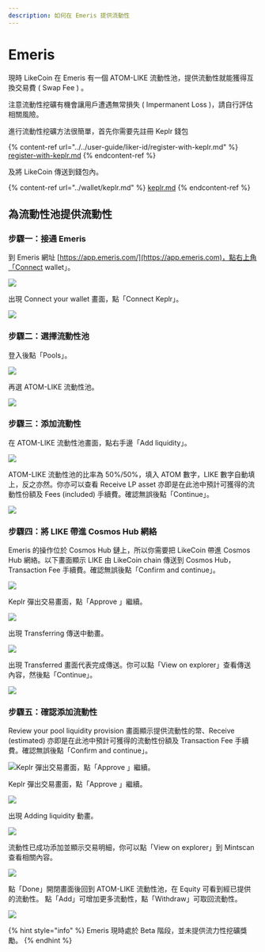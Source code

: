 ```yaml
---
description: 如何在 Emeris 提供流動性
---
```


# Emeris

現時 LikeCoin 在 Emeris 有一個 ATOM-LIKE 流動性池，提供流動性就能獲得互換交易費 ( Swap Fee ) 。

注意流動性挖礦有機會讓用戶遭遇無常損失 ( Impermanent Loss )，請自行評估相關風險。

進行流動性挖礦方法很簡單，首先你需要先註冊 Keplr 錢包

{% content-ref url="../../user-guide/liker-id/register-with-keplr.md" %}
[register-with-keplr.md](../../user-guide/liker-id/register-with-keplr.md)
{% endcontent-ref %}

及將 LikeCoin 傳送到錢包內。

{% content-ref url="../wallet/keplr.md" %}
[keplr.md](../wallet/keplr.md)
{% endcontent-ref %}

## 為流動性池提供流動性

### 步驟一：接通 Emeris

到 Emeris 網址 [https://app.emeris.com/](https://app.emeris.com)，點右上角「Connect wallet」。

![](<../../.gitbook/assets/Emeris LP 01.png>)

出現 Connect your wallet 畫面，點「Connect Keplr」。

![](<../../.gitbook/assets/Emeris LP 02.png>)

### 步驟二：選擇流動性池

登入後點「Pools」。

![](<../../.gitbook/assets/Emeris LP 03.png>)

再選 ATOM-LIKE 流動性池。

![](<../../.gitbook/assets/Emeris LP 04.png>)

### 步驟三：添加流動性

在 ATOM-LIKE 流動性池畫面，點右手邊「Add liquidity」。

![](<../../.gitbook/assets/Emeris LP 05.png>)

ATOM-LIKE 流動性池的比率為 50%/50%，填入 ATOM 數字，LIKE 數字自動填上，反之亦然。你亦可以查看 Receive LP asset 亦即是在此池中預計可獲得的流動性份額及 Fees (included) 手續費。確認無誤後點「Continue」。

![](<../../.gitbook/assets/Emeris LP 06.png>)

### 步驟四：將 LIKE 帶進 Cosmos Hub 網絡

Emeris 的操作位於 Cosmos Hub 鏈上，所以你需要把 LikeCoin 帶進 Cosmos Hub 網絡。以下畫面顯示 LIKE 由 LikeCoin chain 傳送到 Cosmos Hub，Transaction Fee 手續費。確認無誤後點「Confirm and continue」。

![](<../../.gitbook/assets/Emeris LP 08.png>)

Keplr 彈出交易畫面，點「Approve 」繼續。

![](<../../.gitbook/assets/Emeris LP 09.png>)

出現 Transferring 傳送中動畫。

![](<../../.gitbook/assets/Emeris LP 10.png>)

出現 Transferred 畫面代表完成傳送。你可以點「View on explorer」查看傳送內容，然後點「Continue」。

![](<../../.gitbook/assets/Emeris LP 11.png>)

### 步驟五：確認添加流動性

Review your pool liquidity provision 畫面顯示提供流動性的幣、Receive (estimated) 亦即是在此池中預計可獲得的流動性份額及 Transaction Fee 手續費。確認無誤後點「Confirm and continue」。

![Keplr 彈出交易畫面，點「Approve 」繼續。](<../../.gitbook/assets/Emeris LP 12.png>)

Keplr 彈出交易畫面，點「Approve 」繼續。

![](<../../.gitbook/assets/Emeris LP 13.png>)

出現 Adding liquidity 動畫。

![](<../../.gitbook/assets/Emeris LP 14.png>)

流動性已成功添加並顯示交易明細，你可以點「View on explorer」到 Mintscan 查看相關內容。

![](<../../.gitbook/assets/Emeris LP 15.png>)

點「Done」開閉畫面後回到 ATOM-LIKE 流動性池，在 Equity 可看到經已提供的流動性。 點「Add」可增加更多流動性，點「Withdraw」可取回流動性。

![](<../../.gitbook/assets/Emeris LP 16.png>)

{% hint style="info" %}
Emeris 現時處於 Beta 階段，並未提供流力性挖礦獎勵。
{% endhint %}
